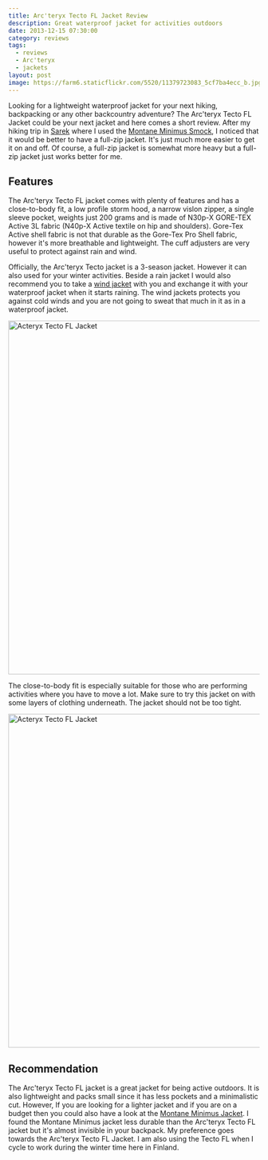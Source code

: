 ```yaml
---
title: Arc'teryx Tecto FL Jacket Review
description: Great waterproof jacket for activities outdoors
date: 2013-12-15 07:30:00
category: reviews
tags:
  - reviews
  - Arc'teryx
  - jackets
layout: post
image: https://farm6.staticflickr.com/5520/11379723083_5cf7ba4ecc_b.jpg
---
```


Looking for a lightweight waterproof jacket for your next hiking, backpacking or any other backcountry adventure? The Arc'teryx Tecto FL Jacket could be your next jacket and here comes a short review. After my hiking trip in [Sarek](http://hikeventures.com/hiking-and-packrafting-in-sarek-day-1/) where I used the <a href="http://hikeventures.com/gear-review-montane-minimus-smock/" target="_self">Montane Minimus Smock</a>, I noticed that it would be better to have a full-zip jacket. It's just much more easier to get it on and off. Of course, a full-zip jacket is somewhat more heavy but a full-zip jacket just works better for me.

<amp-img src="https://farm6.staticflickr.com/5520/11379723083_5cf7ba4ecc_b.jpg" width="1024" height="465" alt="Arc'teryx Tecto FL"></amp-img>


<!--more-->


## Features
The Arc'teryx Tecto FL jacket comes with plenty of features and has a close-to-body fit, a low profile storm hood, a narrow vislon zipper, a single sleeve pocket, weights just 200 grams and is made of N30p-X GORE-TEX Active 3L fabric (N40p-X Active textile on hip and shoulders). Gore-Tex Active shell fabric is not that durable as the Gore-Tex Pro Shell fabric, however it's more breathable and lightweight. The cuff adjusters are very useful to protect against rain and wind.

Officially, the Arc'teryx Tecto jacket is a 3-season jacket. However it can also used for your winter activities. Beside a rain jacket I would also recommend you to take a <a href="http://hikeventures.com/gear-review-Arc'teryx-squamish-hoody/" target="_self">wind jacket</a> with you and exchange it with your waterproof jacket when it starts raining. The wind jackets protects you against cold winds and you are not going to sweat that much in it as in a waterproof jacket.

<a href="https://www.flickr.com/photos/90204224@N07/11379642664"><img src="https://farm6.staticflickr.com/5499/11379642664_c195de6b10_b.jpg" width="1024" height="708" alt="Acteryx Tecto FL Jacket"></a>

The close-to-body fit is especially suitable for those who are performing activities where you have to move a lot. Make sure to try this jacket on with some layers of clothing underneath. The jacket should not be too tight.

<a href="https://www.flickr.com/photos/90204224@N07/11379593215"><img src="https://farm8.staticflickr.com/7427/11379593215_2b2978c441_b.jpg" width="1024" height="668" alt="Acteryx Tecto FL Jacket"></a>

## Recommendation
The Arc'teryx Tecto FL jacket is a great jacket for being active outdoors. It is also lightweight and packs small since it has less pockets and a minimalistic cut. However, If you are looking for a lighter jacket and if you are on a budget then you could also have a look at the <a href="http://hikeventures.com/gear-review-montane-minimus-smock/">Montane Minimus Jacket</a>. I found the Montane Minimus jacket less durable than the Arc'teryx Tecto FL jacket but it's almost invisible in your backpack. My preference goes towards the Arc'teryx Tecto FL Jacket. I am also using the Tecto FL when I cycle to work during the winter time here in Finland.
